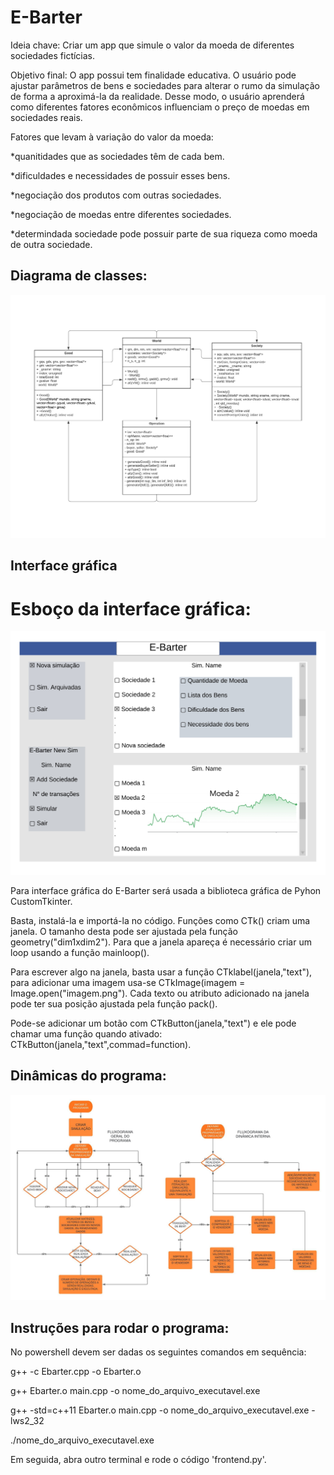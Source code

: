# E-Barter
Ideia chave:
Criar um app que simule o valor da moeda de diferentes sociedades fictícias.

Objetivo final:
O app possui tem finalidade educativa. O usuário pode ajustar parâmetros de bens e sociedades para alterar o rumo da simulação de forma a aproximá-la da 
realidade. Desse modo, o usuário aprenderá como diferentes fatores econômicos influenciam o preço de moedas em sociedades reais. 

Fatores que levam à variação do valor da moeda:


*quanitidades que as sociedades têm de cada bem.


*dificuldades e necessidades de possuir esses bens.


*negociação dos produtos com outras sociedades.


*negociação de moedas entre diferentes sociedades.


*determindada sociedade pode possuir parte de sua riqueza como moeda de outra sociedade.

## Diagrama de classes:
![diagrama de classes](images/diagrama_de_classes.jpeg)

## Interface gráfica
# Esboço da interface gráfica:
![esboço](images/E-Barter_Esboco.jpg)

Para interface gráfica do E-Barter será usada a biblioteca gráfica de Pyhon CustomTkinter.

Basta, instalá-la e importá-la no código. Funções como CTk() criam uma janela. O tamanho desta pode ser ajustada pela função geometry("dim1xdim2"). Para que a janela apareça é necessário criar um loop usando a função mainloop().

Para escrever algo na janela, basta usar a função CTklabel(janela,"text"), para adicionar uma imagem usa-se CTkImage(imagem = Image.open("imagem.png"). Cada texto ou atributo adicionado na janela pode ter sua posição ajustada pela função pack().

Pode-se adicionar um botão com CTkButton(janela,"text") e ele pode chamar uma função quando ativado: CTkButton(janela,"text",commad=function).

## Dinâmicas do programa:

![fluxograma_geral](images/Fluxogramas.jpeg)

## Instruções para rodar o programa:

No powershell devem ser dadas os seguintes comandos em sequência:


  g++ -c Ebarter.cpp -o Ebarter.o


  g++ Ebarter.o main.cpp -o nome_do_arquivo_executavel.exe


  g++ -std=c++11  Ebarter.o main.cpp -o nome_do_arquivo_executavel.exe -lws2_32


  ./nome_do_arquivo_executavel.exe


Em seguida, abra outro terminal e rode o código 'frontend.py'.

